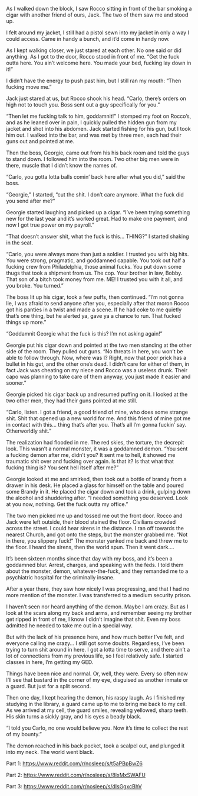 As I walked down the block, I saw Rocco sitting in front of the bar smoking a cigar with another friend of ours, Jack. The two of them saw me and stood up. 

I felt around my jacket, I still had a pistol sewn into my jacket in only a way I could access. Came in handy a bunch, and it’d come in handy now. 

As I kept walking closer, we just stared at each other. No one said or did anything. As I got to the door, Rocco stood in front of me. “Get the fuck outta here. You ain’t welcome here. You made your bed, fucking lay down in it!” 

I didn’t have the energy to push past him, but I still ran my mouth: “Then fucking move me.” 

Jack just stared at us, but Rocco shook his head. “Carlo, there’s orders on high not to touch you. Boss sent out a guy specifically for you.”

“Then let me fucking talk to him, goddamnit!” I stomped my foot on Rocco’s, and as he leaned over in pain, I quickly pulled the hidden gun from my jacket and shot into his abdomen. Jack started fishing for his gun, but I took him out. I walked into the bar, and was met by three men, each had their guns out and pointed at me. 

Then the boss, Georgie, came out from his his back room and told the guys to stand down. I followed him into the room. Two other big men were in there, muscle that I didn’t know the names of. 

“Carlo, you gotta lotta balls comin’ back here after what you did,” said the boss. 

“Georgie,” I started, “cut the shit. I don’t care anymore. What the fuck did you send after me?” 

Georgie started laughing and picked up a cigar. “I’ve been trying something new for the last year and it’s worked great. Had to make one payment, and now I got true power on my payroll.” 

“That doesn’t answer shit, what the fuck is this… THING?” I started shaking in the seat. 

“Carlo, you were always more than just a soldier. I trusted you with big hits. You were strong, pragmatic, and goddamned capable. You took out half a fucking crew from Philadelphia, those animal fucks. You put down some thugs that took a shipment from us. The cop. Your brother in law, Bobby. That son of a bitch took money from me. ME! I trusted you with it all, and you broke. You turned.” 

The boss lit up his cigar, took a few puffs, then continued. “I’m not gonna lie, I was afraid to send anyone after you, especially after that moron Rocco got his panties in a twist and made a scene. If he had coke to me quietly that’s one thing, but he alerted ya, gave ya a chance to run. That fucked things up more.” 

“Goddamnit Georgie what the fuck is this? I’m not asking again!” 

Georgie put his cigar down and pointed at the two men standing at the other side of the room. They pulled out guns. “No threats in here, you won’t be able to follow through. Now, where was I? Right, now that poor prick has a bullet in his gut, and the other one’s dead. I didn’t care for either of them, in fact Jack was cheating on my niece and Rocco was a useless drunk. Their capo was planning to take care of them anyway, you just made it easier and sooner.” 

Georgie picked his cigar back up and resumed puffing on it. I looked at the two other men, they had their guns pointed at me still. 

“Carlo, listen. I got a friend, a good friend of mine, who does some strange shit. Shit that opened up a new world for me. And this friend of mine got me in contact with this… thing that’s after you. That’s all I’m gonna fuckin’ say. Otherworldly shit.” 

The realization had flooded in me. The red skies, the torture, the decrepit look. This wasn’t a normal monster, it was a goddamned demon. “You sent a fucking demon after me, didn’t you? It sent me to hell, it showed me traumatic shit over and fucking over again. Is that it? Is that what that fucking thing is? You sent hell itself after me?” 

Georgie looked at me and smirked, then took out a bottle of brandy from a drawer in his desk. He placed a glass for himself on the table and poured some Brandy in it. He placed the cigar down and took a drink, gulping down the alcohol and shuddering after. “I needed something you deserved. Look at you now, nothing. Get the fuck outta my office.” 

The two men picked me up and tossed me out the front door. Rocco and Jack were left outside, their blood stained the floor. Civilians crowded across the street. I could hear sirens in the distance. I ran off towards the nearest Church, and got onto the steps, but the monster grabbed me. “Not in there, you slippery fuck!” The monster yanked me back and threw me to the floor. I heard the sirens, then the world spun. Then it went dark….

It’s been sixteen months since that day with my boss, and it’s been a goddamned blur. Arrest, charges, and speaking with the feds. I told them about the monster, demon, whatever-the-fuck, and they remanded me to a psychiatric hospital for the criminally insane. 

After a year there, they saw how nicely I was progressing, and that I had no more mention of the monster. I was transferred to a medium security prison. 

I haven’t seen nor heard anything of the demon. Maybe I am crazy. But as I look at the scars along my back and arms, and remember seeing my brother get ripped in front of me, I know I didn’t imagine that shit. Even my boss admitted he needed to take me out in a special way. 

But with the lack of his presence here, and how much better I’ve felt, and everyone calling me crazy… I still got some doubts. Regardless, I’ve been trying to turn shit around in here. I got a lotta time to serve, and there ain’t a lot of connections from my previous life, so I feel relatively safe. I started classes in here, I’m getting my GED. 

Things have been nice and normal. Or, well, they were. Every so often now I’ll see that bastard in the corner of my eye, disguised as another inmate or a guard. But just for a split second. 

Then one day, I kept hearing the demon, his raspy laugh. As I finished my studying in the library, a guard came up to me to bring me back to my cell. As we arrived at my cell, the guard smiles, revealing yellowed, sharp teeth. His skin turns a sickly gray, and his eyes a beady black. 

“I told you Carlo, no one would believe you. Now it’s time to collect the rest of my bounty.” 

The demon reached in his back pocket, took a scalpel out, and plunged it into my neck. The world went black. 

Part 1: https://www.reddit.com/r/nosleep/s/t5aPBpBwZ6

Part 2: https://www.reddit.com/r/nosleep/s/8lxMxSWAFU

Part 3: https://www.reddit.com/r/nosleep/s/dlsGgxcBhV